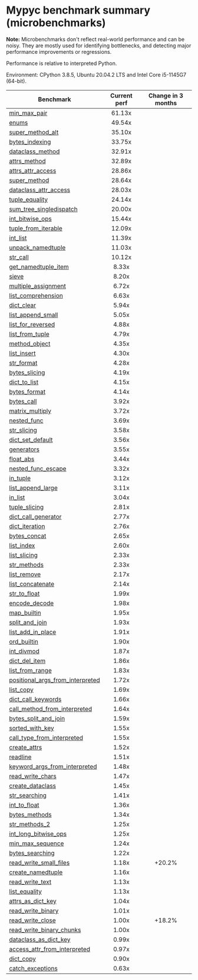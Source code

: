 # Mypyc benchmark summary (microbenchmarks)

**Note:** Microbenchmarks don't reflect real-world performance and can be noisy.
           They are mostly used for identifying bottlenecks, and detecting major performance
           improvements or regressions.

Performance is relative to interpreted Python.

Environment: CPython 3.8.5, Ubuntu 20.04.2 LTS and Intel Core i5-1145G7 (64-bit).

| Benchmark | Current perf | Change in 3 months |
| --- | :---: | :---: |
| [min_max_pair](benchmarks/min_max_pair.md) | 61.13x |  |
| [enums](benchmarks/enums.md) | 49.54x |  |
| [super_method_alt](benchmarks/super_method_alt.md) | 35.10x |  |
| [bytes_indexing](benchmarks/bytes_indexing.md) | 33.75x |  |
| [dataclass_method](benchmarks/dataclass_method.md) | 32.91x |  |
| [attrs_method](benchmarks/attrs_method.md) | 32.89x |  |
| [attrs_attr_access](benchmarks/attrs_attr_access.md) | 28.86x |  |
| [super_method](benchmarks/super_method.md) | 28.64x |  |
| [dataclass_attr_access](benchmarks/dataclass_attr_access.md) | 28.03x |  |
| [tuple_equality](benchmarks/tuple_equality.md) | 24.14x |  |
| [sum_tree_singledispatch](benchmarks/sum_tree_singledispatch.md) | 20.00x |  |
| [int_bitwise_ops](benchmarks/int_bitwise_ops.md) | 15.44x |  |
| [tuple_from_iterable](benchmarks/tuple_from_iterable.md) | 12.09x |  |
| [int_list](benchmarks/int_list.md) | 11.39x |  |
| [unpack_namedtuple](benchmarks/unpack_namedtuple.md) | 11.03x |  |
| [str_call](benchmarks/str_call.md) | 10.12x |  |
| [get_namedtuple_item](benchmarks/get_namedtuple_item.md) | 8.33x |  |
| [sieve](benchmarks/sieve.md) | 8.20x |  |
| [multiple_assignment](benchmarks/multiple_assignment.md) | 6.72x |  |
| [list_comprehension](benchmarks/list_comprehension.md) | 6.63x |  |
| [dict_clear](benchmarks/dict_clear.md) | 5.94x |  |
| [list_append_small](benchmarks/list_append_small.md) | 5.05x |  |
| [list_for_reversed](benchmarks/list_for_reversed.md) | 4.88x |  |
| [list_from_tuple](benchmarks/list_from_tuple.md) | 4.79x |  |
| [method_object](benchmarks/method_object.md) | 4.35x |  |
| [list_insert](benchmarks/list_insert.md) | 4.30x |  |
| [str_format](benchmarks/str_format.md) | 4.28x |  |
| [bytes_slicing](benchmarks/bytes_slicing.md) | 4.19x |  |
| [dict_to_list](benchmarks/dict_to_list.md) | 4.15x |  |
| [bytes_format](benchmarks/bytes_format.md) | 4.14x |  |
| [bytes_call](benchmarks/bytes_call.md) | 3.92x |  |
| [matrix_multiply](benchmarks/matrix_multiply.md) | 3.72x |  |
| [nested_func](benchmarks/nested_func.md) | 3.69x |  |
| [str_slicing](benchmarks/str_slicing.md) | 3.58x |  |
| [dict_set_default](benchmarks/dict_set_default.md) | 3.56x |  |
| [generators](benchmarks/generators.md) | 3.55x |  |
| [float_abs](benchmarks/float_abs.md) | 3.44x |  |
| [nested_func_escape](benchmarks/nested_func_escape.md) | 3.32x |  |
| [in_tuple](benchmarks/in_tuple.md) | 3.12x |  |
| [list_append_large](benchmarks/list_append_large.md) | 3.11x |  |
| [in_list](benchmarks/in_list.md) | 3.04x |  |
| [tuple_slicing](benchmarks/tuple_slicing.md) | 2.81x |  |
| [dict_call_generator](benchmarks/dict_call_generator.md) | 2.77x |  |
| [dict_iteration](benchmarks/dict_iteration.md) | 2.76x |  |
| [bytes_concat](benchmarks/bytes_concat.md) | 2.65x |  |
| [list_index](benchmarks/list_index.md) | 2.60x |  |
| [list_slicing](benchmarks/list_slicing.md) | 2.33x |  |
| [str_methods](benchmarks/str_methods.md) | 2.33x |  |
| [list_remove](benchmarks/list_remove.md) | 2.17x |  |
| [list_concatenate](benchmarks/list_concatenate.md) | 2.14x |  |
| [str_to_float](benchmarks/str_to_float.md) | 1.99x |  |
| [encode_decode](benchmarks/encode_decode.md) | 1.98x |  |
| [map_builtin](benchmarks/map_builtin.md) | 1.95x |  |
| [split_and_join](benchmarks/split_and_join.md) | 1.93x |  |
| [list_add_in_place](benchmarks/list_add_in_place.md) | 1.91x |  |
| [ord_builtin](benchmarks/ord_builtin.md) | 1.90x |  |
| [int_divmod](benchmarks/int_divmod.md) | 1.87x |  |
| [dict_del_item](benchmarks/dict_del_item.md) | 1.86x |  |
| [list_from_range](benchmarks/list_from_range.md) | 1.83x |  |
| [positional_args_from_interpreted](benchmarks/positional_args_from_interpreted.md) | 1.72x |  |
| [list_copy](benchmarks/list_copy.md) | 1.69x |  |
| [dict_call_keywords](benchmarks/dict_call_keywords.md) | 1.66x |  |
| [call_method_from_interpreted](benchmarks/call_method_from_interpreted.md) | 1.64x |  |
| [bytes_split_and_join](benchmarks/bytes_split_and_join.md) | 1.59x |  |
| [sorted_with_key](benchmarks/sorted_with_key.md) | 1.55x |  |
| [call_type_from_interpreted](benchmarks/call_type_from_interpreted.md) | 1.55x |  |
| [create_attrs](benchmarks/create_attrs.md) | 1.52x |  |
| [readline](benchmarks/readline.md) | 1.51x |  |
| [keyword_args_from_interpreted](benchmarks/keyword_args_from_interpreted.md) | 1.48x |  |
| [read_write_chars](benchmarks/read_write_chars.md) | 1.47x |  |
| [create_dataclass](benchmarks/create_dataclass.md) | 1.45x |  |
| [str_searching](benchmarks/str_searching.md) | 1.41x |  |
| [int_to_float](benchmarks/int_to_float.md) | 1.36x |  |
| [bytes_methods](benchmarks/bytes_methods.md) | 1.34x |  |
| [str_methods_2](benchmarks/str_methods_2.md) | 1.25x |  |
| [int_long_bitwise_ops](benchmarks/int_long_bitwise_ops.md) | 1.25x |  |
| [min_max_sequence](benchmarks/min_max_sequence.md) | 1.24x |  |
| [bytes_searching](benchmarks/bytes_searching.md) | 1.22x |  |
| [read_write_small_files](benchmarks/read_write_small_files.md) | 1.18x | +20.2% |
| [create_namedtuple](benchmarks/create_namedtuple.md) | 1.16x |  |
| [read_write_text](benchmarks/read_write_text.md) | 1.13x |  |
| [list_equality](benchmarks/list_equality.md) | 1.13x |  |
| [attrs_as_dict_key](benchmarks/attrs_as_dict_key.md) | 1.04x |  |
| [read_write_binary](benchmarks/read_write_binary.md) | 1.01x |  |
| [read_write_close](benchmarks/read_write_close.md) | 1.00x | +18.2% |
| [read_write_binary_chunks](benchmarks/read_write_binary_chunks.md) | 1.00x |  |
| [dataclass_as_dict_key](benchmarks/dataclass_as_dict_key.md) | 0.99x |  |
| [access_attr_from_interpreted](benchmarks/access_attr_from_interpreted.md) | 0.97x |  |
| [dict_copy](benchmarks/dict_copy.md) | 0.90x |  |
| [catch_exceptions](benchmarks/catch_exceptions.md) | 0.63x |  |
